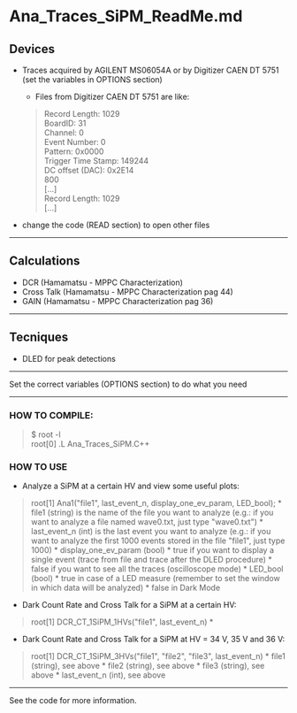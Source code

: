 # Ana_Traces_SiPM_ReadMe.md


## Devices


* Traces acquired by AGILENT MS06054A or by Digitizer CAEN DT 5751 (set the variables in OPTIONS section)
  * Files from Digitizer CAEN DT 5751 are like:
  >Record Length: 1029  
  >BoardID: 31  
  >Channel: 0  
  >Event Number: 0  
  >Pattern: 0x0000  
  >Trigger Time Stamp: 149244  
  >DC offset (DAC): 0x2E14  
  >800  
  >[...]  
  >Record Length: 1029  
  >[...]  

* change the code (READ section) to open other files

---

## Calculations


* DCR            (Hamamatsu - MPPC Characterization)
* Cross Talk     (Hamamatsu - MPPC Characterization pag 44)
* GAIN           (Hamamatsu - MPPC Characterization pag 36)

---

## Tecniques

* DLED for peak detections

---
Set the correct variables (OPTIONS section) to do what you need

---

### HOW TO COMPILE:
>$ root -l  
>root[0] .L Ana_Traces_SiPM.C++

### HOW TO USE
  * Analyze a SiPM at a certain HV and view some useful plots:
  > root[1] Ana1("file1", last_event_n, display_one_ev_param, LED_bool);
    * file1 (string) is the name of the file you want to analyze (e.g.: if you want to analyze a file named wave0.txt, just type "wave0.txt")
    * last_event_n (int) is the last event you want to analyze (e.g.: if you want to analyze the first 1000 events stored in the file "file1", just type 1000)
    * display_one_ev_param (bool)
      * true if you want to display a single event (trace from file and trace after the DLED procedure)
      * false if you want to see all the traces (oscilloscope mode)
    * LED_bool (bool)
      * true in case of a LED measure (remember to set the window in which data will be analyzed)
      * false in Dark Mode

  * Dark Count Rate and Cross Talk for a SiPM at a certain HV:
  > root[1] DCR_CT_1SiPM_1HVs("file1", last_event_n)
    *

  * Dark Count Rate and Cross Talk for a SiPM at HV = 34 V, 35 V and 36 V:
  > root[1] DCR_CT_1SiPM_3HVs("file1", "file2", "file3", last_event_n)
    * file1 (string), see above
    * file2 (string), see above
    * file3 (string), see above
    * last_event_n (int), see above
---

See the code for more information.
